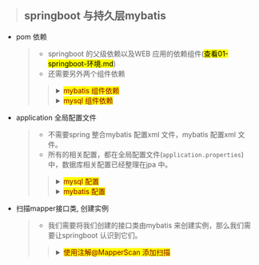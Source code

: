 
> ## springboot 与持久层mybatis

- pom 依赖

    > - springboot 的父级依赖以及WEB 应用的依赖组件(<mark>查看01-springboot-环境.md</mark>)
    > - 还需要另外两个组件依赖
    >> <details>
    >> <summary><mark><font color=darkred>mybatis 组件依赖</font></mark></summary>
    >> 
	>>  	<dependency>
	>>  		<groupId>org.mybatis.spring.boot</groupId>
	>>  		<artifactId>mybatis-spring-boot-starter</artifactId>
	>>  		<version>1.1.1</version>
	>>  	</dependency>
    >> </details>
    >> <details>
    >> <summary><mark><font color=darkred>mysql 组件依赖</font></mark></summary>
    >> 
	>>	    <!--添加mysql的组件-->
    >>        <dependency>
    >>            <groupId>mysql</groupId>
    >>            <artifactId>mysql-connector-java</artifactId>
    >>        </dependency>
    >> </details>

- application 全局配置文件
    > - 不需要spring 整合mybatis 配置xml 文件，mybatis 配置xml 文件。
    > - 所有的相关配置，都在全局配置文件(`application.properties`)中，数据库相关配置已经整理在jpa 中。
    >> <details>
    >> <summary><mark><font color=darkred>mysql 配置</font></mark></summary>
    >> 
    >>      # mysql 配置
    >>      spring.datasource.driver-class=com.mysql.jdbc.Driver
    >>      spring.datasource.url=jdbc:mysql://localhost:3306/springboot
    >>      spring.datasource.username=root
    >>      spring.datasource.password=root
    >> </details>
    >> <details>
    >> <summary><mark><font color=darkred>mybatis 配置</font></mark></summary>
    >> 
    >>      # mybatis
    >>      mybatis.typeAliasesPackage=com.jt.pojo
    >>      mybatis.mapperLocations=classpath:mappers/*.xml
    >>      # 属性与字段的驼峰映射，一但定义这个映射关系，
    >>      # 需要在编辑pojo 类时严格遵守，
    >>      # 否则你还需要类似于JPA@Column 注解帮你完成对应
    >>      # 例如: 属性(userName)  <-->  字段(user_name)
    >>      mybatis.configuration.mapUnderscoreToCamelCase=true
    >>      # 关闭自带缓存  redis 替代
    >>      mybatis.configuration.cacheEnabled=false
    >> </details>


- 扫描mapper接口类, 创建实例
    > - 我们需要将我们创建的接口类由mybatis 来创建实例，那么我们需要让springboot 认识到它们。
    >> <details>
    >> <summary><mark><font color=darkred>使用注解@MapperScan 添加扫描</font></mark></summary>
    >> 
    >>      @MapperScan("com.jt.mapper")
    >>      public class Starter {
    >>      }
    >> </details>




















